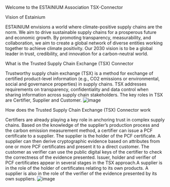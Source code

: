 Welcome to the ESTAINIUM Association TSX-Connector

Vision of Estainium

ESTAINIUM envisions a world where climate-positive supply chains are the norm. We aim to drive sustainable supply chains for a prosperous future and economic growth. By promoting transparency, measurability, and collaboration, we aim to create a global network of diverse entities working together to achieve climate positivity. Our 2030 vision is to be a global leader in trust, credibility, and innovation for a carbon-neutral world.

What is the Trusted Supply Chain Exchange (TSX) Connector

Trustworthy supply chain exchange (TSX) is a method for exchange of certified product-level information (e.g., CO2 emissions or environmental, social and governance properties) in supply chains.
TSX addresses requirements on transparency, confidentiality and data control when sharing information across supply chain stakeholders. 
The key roles in TSX are Certifier, Supplier and Customer.
![image](https://github.com/Estainium/.github/assets/174344075/5985e032-a66a-4233-82cc-408dfeaf7248)

How does the Trusted Supply Chain Exchange (TSX) Connector work

Certifiers are already playing a key role in anchoring trust in complex supply chains.
Based on the knowledge of the supplier’s production process and the carbon emission measurement method, a certifier can issue a PCF certificate to a supplier.
The supplier is the holder of the PCF certificate.
A supplier can then derive cryptographic evidence based on attributes from one or more PCF certificates and present it to a direct customer.
The customer as verifier can use the public digital keys of the certifier to check the correctness of the evidence presented.
Issuer, holder and verifier of PCF certificates appear in several stages in the TSX approach.A supplier is in the role of the holder of certificates relating to its own products. 
A supplier is also in the role of the verifier of the evidence presented by its own suppliers.
![image](https://github.com/Estainium/.github/assets/174344075/415b2d0a-45ad-4d4d-871e-c0f7866fa270)
